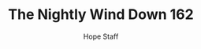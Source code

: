 ---
image: /assets/img/nwd/162_nwd_isaiah_54_10_a_nlt.png
title: The Nightly Wind Down 162
categories:
  - The Nightly Wind Down
author: Hope Staff
notes: The Nightly Wind Down 162
embed: >-
  EMBED_GOES_HERE
transcript: >-
  SOME LINES OF TEXT START HERE
---